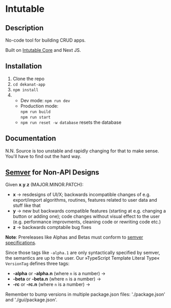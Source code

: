 # Intutable

## Description

No-code tool for building CRUD apps.

Built on [Intutable Core](https://gitlab.com/intutable/core/) and Next JS.

## Installation

1. Clone the repo
2. `cd dekanat-app`
3. `npm install`
4.  - Dev mode: `npm run dev`
    - Production mode:  
      `npm run build`  
      `npm run start`
    - `npm run reset -w database` resets the database

## Documentation

N.N. Source is too unstable and rapidly changing for that to make sense.
You'll have to find out the hard way.

## [Semver](https://semver.org) for Non-API Designs

Given **x**.**y**.**z** (MAJOR.MINOR.PATCH):

-   **x** -> resdesigns of UI/X; backwards incompatible changes of e.g. export/import algorithms, routines, features related to user data and stuff like that
-   **y** -> new but backwards compatible features (starting at e.g. changing a button or adding one); code changes without visual effect to the user (e.g. performance improvments, cleaning code or rewriting code etc.)
-   **z** -> backwards comptabile bug fixes

**Note**: Prereleases like Alphas and Betas must conform to [semver specifications](https://semver.org/#spec-item-11).

Since those tags like `-alpha.1` are only syntactically specified by semver, the semantics are up to the user. Our »TypeScript Template Literal Type« `VersionTag` defines three tags:

-   **-alpha** or **-alpha.n** (where `n` is a number) ->
-   **-beta** or **-beta.n** (where `n` is a number) ->
-   **-rc** or **-rc.n** (where `n` is a number) ->

Remember to bump versions in multiple package.json files: './package.json' and './gui/package.json'.
